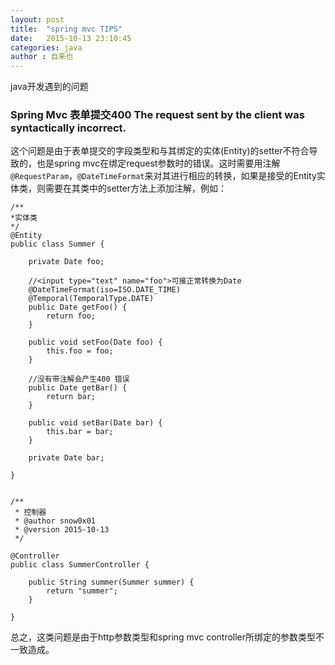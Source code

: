 ```yaml
---
layout: post
title:  "spring mvc TIPS"
date:   2015-10-13 23:10:45
categories: java
author : 自来也
---
```


java开发遇到的问题

### Spring Mvc 表单提交400 The request sent by the client was syntactically incorrect.

这个问题是由于表单提交的字段类型和与其绑定的实体(Entity)的setter不符合导致的，也是spring mvc在绑定request参数时的错误。这时需要用注解`@RequestParam`，`@DateTimeFormat`来对其进行相应的转换，如果是接受的Entity实体类，则需要在其类中的setter方法上添加注解，例如：


    /**
    *实体类
    */
    @Entity
    public class Summer {

        private Date foo;

        //<input type="text" name="foo">可接正常转换为Date
        @DateTimeFormat(iso=ISO.DATE_TIME)
        @Temporal(TemporalType.DATE)
        public Date getFoo() {
            return foo;
        }

        public void setFoo(Date foo) {
            this.foo = foo;
        }

        //没有带注解会产生400 错误
        public Date getBar() {
            return bar;
        }

        public void setBar(Date bar) {
            this.bar = bar;
        }

        private Date bar;

    }


    /**
     * 控制器
     * @author snow0x01
     * @version 2015-10-13
     */

    @Controller
    public class SummerController {

        public String summer(Summer summer) {
            return "summer";
        }

    }


总之，这类问题是由于http参数类型和spring mvc controller所绑定的参数类型不一致造成。